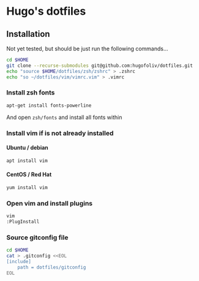 # Hugo's dotfiles

## Installation
Not yet tested, but should be just run the following commands... 

```bash
cd $HOME
git clone --recurse-submodules git@github.com:hugofoliv/dotfiles.git
echo "source $HOME/dotfiles/zsh/zshrc" > .zshrc
echo "so ~/dotfiles/vim/vimrc.vim" > .vimrc
```

### Install zsh fonts
```bash
apt-get install fonts-powerline
```
And open `zsh/fonts` and install all fonts within

### Install vim if is not already installed 
#### Ubuntu / debian
```bash
apt install vim 
```
#### CentOS / Red Hat
```bash
yum install vim
```

### Open vim and install plugins 
```bash
vim
:PlugInstall
```

### Source gitconfig file
```bash
cd $HOME
cat > .gitconfig <<EOL
[include]
    path = dotfiles/gitconfig
EOL

```

